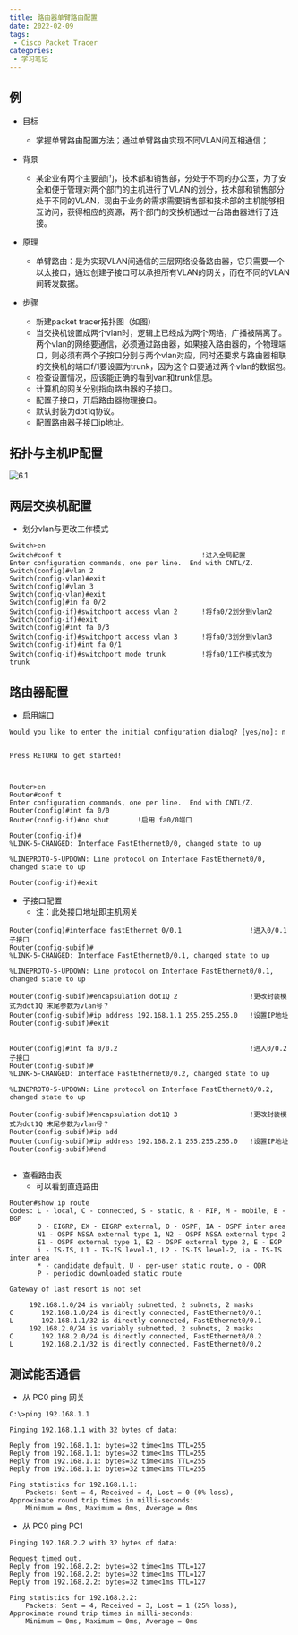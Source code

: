 ```yaml
---
title: 路由器单臂路由配置
date: 2022-02-09
tags:
 - Cisco Packet Tracer
categories:
 - 学习笔记
---
```



## 例

- 目标
  - 掌握单臂路由配置方法；通过单臂路由实现不同VLAN间互相通信；

- 背景
  - 某企业有两个主要部门，技术部和销售部，分处于不同的办公室，为了安全和便于管理对两个部门的主机进行了VLAN的划分，技术部和销售部分处于不同的VLAN，现由于业务的需求需要销售部和技术部的主机能够相互访问，获得相应的资源，两个部门的交换机通过一台路由器进行了连接。
- 原理
  - 单臂路由：是为实现VLAN间通信的三层网络设备路由器，它只需要一个以太接口，通过创建子接口可以承担所有VLAN的网关，而在不同的VLAN间转发数据。
- 步骤
  - 新建packet tracer拓扑图（如图）
  - 当交换机设置成两个vlan时，逻辑上已经成为两个网络，广播被隔离了。两个vlan的网络要通信，必须通过路由器，如果接入路由器的，个物理端口，则必须有两个子按口分别与两个vlan对应，同时还要求与路由器相联的交换机的端口f/1要设置为trunk，因为这个口要通过两个vlan的数据包。
  - 检查设置情况，应该能正确的看到van和trunk信息。
  - 计算机的网关分别指向路由器的子接口。
  - 配置子接口，开启路由器物理接口。
  - 默认封装为dot1q协议。
  - 配置路由器子接口ip地址。

## 拓扑与主机IP配置

![6.1](./images/6.1.png)

## 两层交换机配置

- 划分vlan与更改工作模式

```
Switch>en
Switch#conf t									!进入全局配置
Enter configuration commands, one per line.  End with CNTL/Z.
Switch(config)#vlan 2
Switch(config-vlan)#exit
Switch(config)#vlan 3
Switch(config-vlan)#exit
Switch(config)#in fa 0/2
Switch(config-if)#switchport access vlan 2		!将fa0/2划分到vlan2
Switch(config-if)#exit
Switch(config)#int fa 0/3
Switch(config-if)#switchport access vlan 3		!将fa0/3划分到vlan3
Switch(config-if)#int fa 0/1
Switch(config-if)#switchport mode trunk 		!将fa0/1工作模式改为trunk
```

## 路由器配置

- 启用端口

```
Would you like to enter the initial configuration dialog? [yes/no]: n


Press RETURN to get started!



Router>en
Router#conf t
Enter configuration commands, one per line.  End with CNTL/Z.
Router(config)#int fa 0/0
Router(config-if)#no shut		!启用 fa0/0端口

Router(config-if)#
%LINK-5-CHANGED: Interface FastEthernet0/0, changed state to up

%LINEPROTO-5-UPDOWN: Line protocol on Interface FastEthernet0/0, changed state to up

Router(config-if)#exit
```

- 子接口配置
  - 注：此处接口地址即主机网关

```
Router(config)#interface fastEthernet 0/0.1					!进入0/0.1子接口
Router(config-subif)#
%LINK-5-CHANGED: Interface FastEthernet0/0.1, changed state to up

%LINEPROTO-5-UPDOWN: Line protocol on Interface FastEthernet0/0.1, changed state to up

Router(config-subif)#encapsulation dot1Q 2					!更改封装模式为dot1Q 末尾参数为vlan号？
Router(config-subif)#ip address 192.168.1.1 255.255.255.0	!设置IP地址
Router(config-subif)#exit


Router(config)#int fa 0/0.2									!进入0/0.2子接口
Router(config-subif)#
%LINK-5-CHANGED: Interface FastEthernet0/0.2, changed state to up

%LINEPROTO-5-UPDOWN: Line protocol on Interface FastEthernet0/0.2, changed state to up

Router(config-subif)#encapsulation dot1Q 3					!更改封装模式为dot1Q 末尾参数为vlan号？
Router(config-subif)#ip add
Router(config-subif)#ip address 192.168.2.1 255.255.255.0	!设置IP地址
Router(config-subif)#end


```

- 查看路由表
  - 可以看到直连路由

```
Router#show ip route 
Codes: L - local, C - connected, S - static, R - RIP, M - mobile, B - BGP
       D - EIGRP, EX - EIGRP external, O - OSPF, IA - OSPF inter area
       N1 - OSPF NSSA external type 1, N2 - OSPF NSSA external type 2
       E1 - OSPF external type 1, E2 - OSPF external type 2, E - EGP
       i - IS-IS, L1 - IS-IS level-1, L2 - IS-IS level-2, ia - IS-IS inter area
       * - candidate default, U - per-user static route, o - ODR
       P - periodic downloaded static route

Gateway of last resort is not set

     192.168.1.0/24 is variably subnetted, 2 subnets, 2 masks
C       192.168.1.0/24 is directly connected, FastEthernet0/0.1
L       192.168.1.1/32 is directly connected, FastEthernet0/0.1
     192.168.2.0/24 is variably subnetted, 2 subnets, 2 masks
C       192.168.2.0/24 is directly connected, FastEthernet0/0.2
L       192.168.2.1/32 is directly connected, FastEthernet0/0.2
```

## 测试能否通信

- 从 PC0 ping 网关

```
C:\>ping 192.168.1.1

Pinging 192.168.1.1 with 32 bytes of data:

Reply from 192.168.1.1: bytes=32 time<1ms TTL=255
Reply from 192.168.1.1: bytes=32 time<1ms TTL=255
Reply from 192.168.1.1: bytes=32 time<1ms TTL=255
Reply from 192.168.1.1: bytes=32 time<1ms TTL=255

Ping statistics for 192.168.1.1:
    Packets: Sent = 4, Received = 4, Lost = 0 (0% loss),
Approximate round trip times in milli-seconds:
    Minimum = 0ms, Maximum = 0ms, Average = 0ms
```

- 从 PC0 ping PC1

```
Pinging 192.168.2.2 with 32 bytes of data:

Request timed out.
Reply from 192.168.2.2: bytes=32 time<1ms TTL=127
Reply from 192.168.2.2: bytes=32 time<1ms TTL=127
Reply from 192.168.2.2: bytes=32 time<1ms TTL=127

Ping statistics for 192.168.2.2:
    Packets: Sent = 4, Received = 3, Lost = 1 (25% loss),
Approximate round trip times in milli-seconds:
    Minimum = 0ms, Maximum = 0ms, Average = 0ms
```


